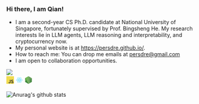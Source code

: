 ### Hi there, I am Qian!

- I am a second-year CS Ph.D. candidate at National University of Singapore, fortunately supervised by Prof. Bingsheng He. My research interests lie in LLM agents, LLM reasoning and interpretability, and cryptocurrency now. 
- My personal website is at https://persdre.github.io/.
- How to reach me: You can drop me emails at persdre@gmail.com
- I am open to collaboration opportunities.


![](https://komarev.com/ghpvc/?username=persdre)
<br/>
<code><img height="20" src="https://raw.githubusercontent.com/github/explore/80688e429a7d4ef2fca1e82350fe8e3517d3494d/topics/javascript/javascript.png"></code>
<code><img height="20" src="https://raw.githubusercontent.com/github/explore/80688e429a7d4ef2fca1e82350fe8e3517d3494d/topics/react/react.png"></code>
<code><img height="20" src="https://raw.githubusercontent.com/github/explore/80688e429a7d4ef2fca1e82350fe8e3517d3494d/topics/nodejs/nodejs.png"></code>
<br/>
<br/>
![Anurag's github stats](https://github-readme-stats.vercel.app/api?username=Persdre&show_icons=true&count_private=true)



